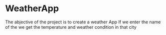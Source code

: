 # WeatherApp
The abjective of the project is to create a weather App
If we enter the name of the we get the temperature and weather condition in that city
